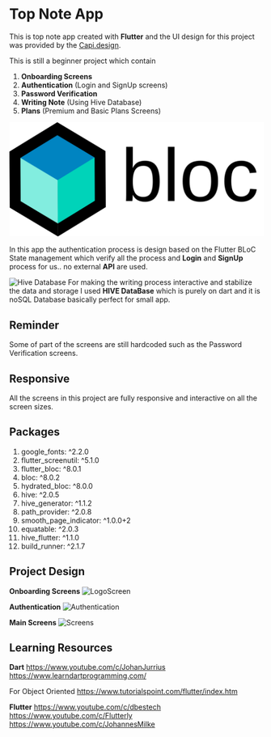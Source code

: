 # Top Note App

This is top note app created with **Flutter** and the UI design for this project was provided by the [Capi.design](http/capi.design).

This is still a beginner project which contain

1. **Onboarding Screens**
2. **Authentication** (Login and SignUp  screens)
3. **Password Verification**
4. **Writing Note** (Using Hive Database)
5. **Plans** (Premium and Basic Plans Screens)

![BLoC State Management](https://raw.githubusercontent.com/felangel/bloc/master/docs/assets/bloc_logo_full.png)

In this app the authentication process is design based on the Flutter BLoC State management which verify all the process and **Login** and **SignUp** process for us.. no external **API** are used.

![Hive Database](https://repository-images.githubusercontent.com/195895847/d0e10680-a3bf-11e9-9aab-778ec9660d33)
For making the writing process interactive and stabilize the data and storage I used **HIVE DataBase** which is purely on dart and it is noSQL Database basically perfect for small app.

## Reminder

Some of part of the screens are still hardcoded such as the Password Verification screens.

## Responsive

All the screens in this project are fully responsive and interactive on all the screen sizes.

## Packages

 1. google_fonts: ^2.2.0
 2. flutter_screenutil: ^5.1.0
 3. flutter_bloc: ^8.0.1
 4. bloc: ^8.0.2
 5. hydrated_bloc: ^8.0.0
 6. hive: ^2.0.5
 7. hive_generator: ^1.1.2
 8. path_provider: ^2.0.8
 9. smooth_page_indicator: ^1.0.0+2
 10. equatable: ^2.0.3
 11. hive_flutter: ^1.1.0
 12. build_runner: ^2.1.7

## Project Design

**Onboarding Screens**
![LogoScreen](https://www.dropbox.com/s/66k49k3jloaovgp/ezgif.com-gif-maker.gif?dl=1)

**Authentication**
![Authentication](https://www.dropbox.com/s/0h7h7w98cpw4zac/ezgif.com-gif-maker%20%281%29.gif?dl=1)

**Main Screens**
![Screens](https://www.dropbox.com/s/a8pakpnmj7zsene/ezgif.com-gif-maker%20%282%29.gif?dl=1)

## Learning Resources

**Dart**
<https://www.youtube.com/c/JohanJurrius>
<https://www.learndartprogramming.com/>

For Object Oriented
<https://www.tutorialspoint.com/flutter/index.htm>

**Flutter**
<https://www.youtube.com/c/dbestech>
<https://www.youtube.com/c/Flutterly>
<https://www.youtube.com/c/JohannesMilke>
